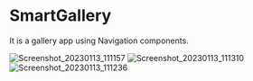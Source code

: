 # SmartGallery
It is a gallery app using Navigation components.


![Screenshot_20230113_111157](https://user-images.githubusercontent.com/49050597/212249284-32fa1be1-4ad3-4070-8beb-f471305b375b.png)
![Screenshot_20230113_111310](https://user-images.githubusercontent.com/49050597/212249286-89e3674e-dce8-4f11-8499-7d822565b311.png)
![Screenshot_20230113_111236](https://user-images.githubusercontent.com/49050597/212249289-c74f7f9e-8c94-42ec-8bc6-a80cda84e557.png)
